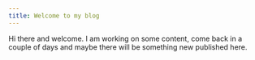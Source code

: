 ```yaml
---
title: Welcome to my blog
---
```


Hi there and welcome. I am working on some content, come back in a couple of days and maybe there will be something new published here.
